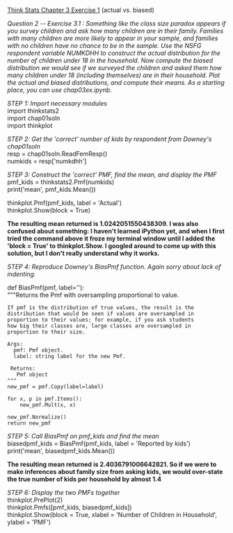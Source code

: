 [Think Stats Chapter 3 Exercise 1](http://greenteapress.com/thinkstats2/html/thinkstats2004.html#toc31) (actual vs. biased)

*Question 2 -- Exercise 3.1 : Something like the class size paradox appears if you survey children and ask how many children are
in their family. Families with many children are more likely to appear in your sample, and families with no children have no chance to be in the sample. Use the NSFG respondent variable NUMKDHH to construct the actual distribution for the number of children under 18 in the household. Now compute the biased distribution we would see if we surveyed the children and asked them how many children under 18 (including themselves) are in their household. Plot the actual and biased distributions, and compute their means. As a starting place, you can use chap03ex.ipynb.*  

*STEP 1: Import necessary modules*  
import thinkstats2  
import chap01soln  
import thinkplot  

*STEP 2: Get the 'correct' number of kids by respondent from Downey's chap01soln*  
resp = chap01soln.ReadFemResp()  
numkids = resp['numkdhh']  

*STEP 3: Construct the 'correct' PMF, find the mean, and display the PMF*  
pmf_kids = thinkstats2.Pmf(numkids)  
print('mean', pmf_kids.Mean())  

thinkplot.Pmf(pmf_kids, label = 'Actual')  
thinkplot.Show(block = True)  

**The resulting mean returned is 1.0242051550438309. I was also confused about something: I haven't learned iPython yet, and when I first tried the command above it froze my terminal window until I added the 'block = True' to thinkplot.Show. I googled around to come up with this solution, but I don't really understand why it works.**    

*STEP 4: Reproduce Downey's BiasPmf function.  Again sorry about lack of indenting.*  

def BiasPmf(pmf, label=''):  
    """Returns the Pmf with oversampling proportional to value.  

    If pmf is the distribution of true values, the result is the  
    distribution that would be seen if values are oversampled in  
    proportion to their values; for example, if you ask students  
    how big their classes are, large classes are oversampled in  
    proportion to their size.  

    Args:  
      pmf: Pmf object.  
      label: string label for the new Pmf.  

     Returns:  
       Pmf object  
    """  
    new_pmf = pmf.Copy(label=label)  

    for x, p in pmf.Items():  
        new_pmf.Mult(x, x)  

    new_pmf.Normalize()  
    return new_pmf  

*STEP 5: Call BiasPmf on pmf_kids and find the mean*  
biasedpmf_kids = BiasPmf(pmf_kids, label = 'Reported by kids')  
print('mean', biasedpmf_kids.Mean())  

**The resulting mean returned is 2.4036791006642821. So if we were to make inferences about family size from asking kids, we would over-state the true number of kids per household by almost 1.4**  

*STEP 6: Display the two PMFs together*  
thinkplot.PrePlot(2)  
thinkplot.Pmfs([pmf_kids, biasedpmf_kids])  
thinkplot.Show(block = True, xlabel = 'Number of Children in Household', ylabel = 'PMF')  
